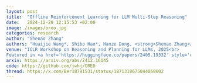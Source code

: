 ```yaml
---
layout: post
title:  "Offline Reinforcement Learning for LLM Multi-Step Reasoning"
date:   2024-12-20 12:15:53 +02:00
image: /images/oreo.jpg
categories: research
author: "Shenao Zhang"
authors: "Huaijie Wang*, Shibo Hao*, Hanze Dong, <strong>Shenao Zhang</strong>, Yilin Bao, Ziran Yang, Yi Wu"
venue: "ICLR Workshop on Reasoning and Planning for LLMs, 2025<br>
Featured in <a href='https://huggingface.co/papers/2405.19332' style='color: red;'>HF Daily Papers</a>""
arxiv: https://arxiv.org/abs/2412.16145
code: https://github.com/jwhj/OREO
thread: https://x.com/Ber18791531/status/1871318675044868602
---
```

